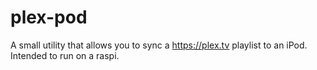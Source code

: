 # plex-pod
A small utility that allows you to sync a https://plex.tv playlist to an iPod. Intended to run on a raspi.
